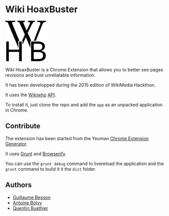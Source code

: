 # Wiki HoaxBuster

![Wiki HoaxBuster Logo](/app/images/icon-128.png?raw=true "Wiki HoaxBuster Logo")

Wiki HoaxBuster is a Chrome Extension that allows you to better see pages revisions and bust unrelialable information.

It has been developped during the 2015 edition of WikiMedia Hackthon.

It uses the [Wikiwho](https://github.com/maribelacosta/wikiwho) [API](http://people.aifb.kit.edu/ffl/wikiwho/).

To install it, just clone the repo and add the `app` as an unpacked application in Chrome.

## Contribute

The extension has been started from the Yeoman [Chrome Extension Generator](https://github.com/yeoman/generator-chrome-extension).

It uses [Grunt](http://gruntjs.com/) and [Browserify](http://browserify.org/).

You can use the `grunt debug` command to livereload the application and the `grunt` command to build it it the `dist` folder.

## Authors

- [Guillaume Besson](https://github.com/geekuillaume)
- [Antoine Bolvy](https://github.com/saveman71)
- [Quentin Buathier](https://github.com/Quentin01)
